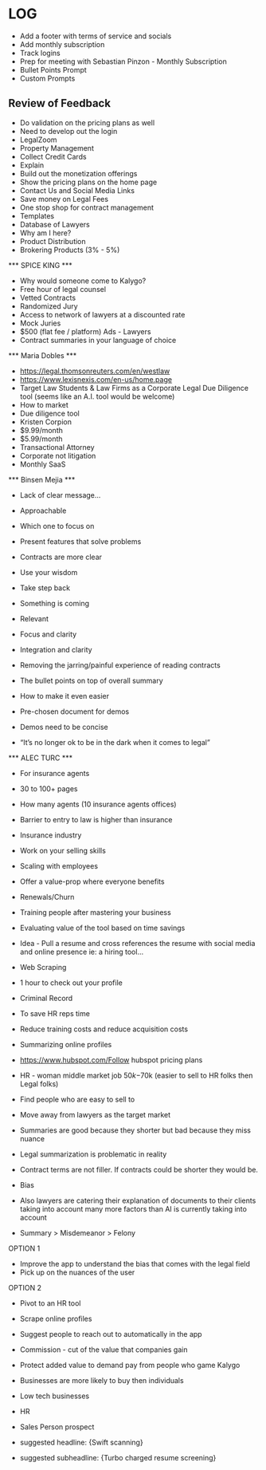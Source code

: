 # LOG

- Add a footer with terms of service and socials
- Add monthly subscription
- Track logins
- Prep for meeting with Sebastian Pinzon - Monthly Subscription
- Bullet Points Prompt
- Custom Prompts

## Review of Feedback

- Do validation on the pricing plans as well
- Need to develop out the login
- LegalZoom
- Property Management
- Collect Credit Cards
- Explain
- Build out the monetization offerings
- Show the pricing plans on the home page
- Contact Us and Social Media Links
- Save money on Legal Fees
- One stop shop for contract management
- Templates
- Database of Lawyers
- Why am I here?
- Product Distribution
- Brokering Products (3% - 5%)

*** SPICE KING ***

- Why would someone come to Kalygo?
- Free hour of legal counsel
- Vetted Contracts
- Randomized Jury
- Access to network of lawyers at a discounted rate
- Mock Juries
- $500 (flat fee / platform) Ads - Lawyers 
- Contract summaries in your language of choice

*** Maria Dobles ***

- https://legal.thomsonreuters.com/en/westlaw
- https://www.lexisnexis.com/en-us/home.page 
- Target Law Students & Law Firms as a Corporate Legal Due Diligence tool (seems like an A.I. tool would be welcome)
- How to market
- Due diligence tool
- Kristen Corpion
- $9.99/month
- $5.99/month
- Transactional Attorney
- Corporate not litigation
- Monthly SaaS

*** Binsen Mejia ***

- Lack of clear message...
- Approachable 
- Which one to focus on
- Present features that solve problems

- Contracts are more clear
- Use your wisdom
- Take step back
- Something is coming
- Relevant
- Focus and clarity
- Integration and clarity
- Removing the jarring/painful experience of reading contracts

- The bullet points on top of overall summary
- How to make it even easier 
- Pre-chosen document for demos
- Demos need to be concise
- “It’s no longer ok to be in the dark when it comes to legal”

*** ALEC TURC ***

- For insurance agents
- 30 to 100+ pages
- How many agents (10 insurance agents offices)
- Barrier to entry to law is higher than insurance
- Insurance industry

- Work on your selling skills
- Scaling with employees
- Offer a value-prop where everyone benefits
- Renewals/Churn
- Training people after mastering your business
- Evaluating value of the tool based on time savings

- Idea - Pull a resume and cross references the resume with social media and online presence ie: a hiring tool…
- Web Scraping
- 1 hour to check out your profile
- Criminal Record
- To save HR reps time
- Reduce training costs and reduce acquisition costs
- Summarizing online profiles
- https://www.hubspot.com/Follow hubspot pricing plans

- HR - woman middle market job $50k-$70k (easier to sell to HR folks then Legal folks)
- Find people who are easy to sell to
- Move away from lawyers as the target market
- Summaries are good because they shorter but bad because they miss nuance
- Legal summarization is problematic in reality

- Contract terms are not filler. If contracts could be shorter they would be.
- Bias
- Also lawyers are catering their explanation of documents to their clients taking into account many more factors than AI is currently taking into account
- Summary > Misdemeanor > Felony

OPTION 1

- Improve the app to understand the bias that comes with the legal field
- Pick up on the nuances of the user

OPTION 2

- Pivot to an HR tool
- Scrape online profiles
- Suggest people to reach out to automatically in the app
- Commission - cut of the value that companies gain 

- Protect added value to demand pay from people who game Kalygo
- Businesses are more likely to buy then individuals
- Low tech businesses
- HR
- Sales Person prospect

- suggested headline: {Swift scanning}
- suggested subheadline: {Turbo charged resume screening}
